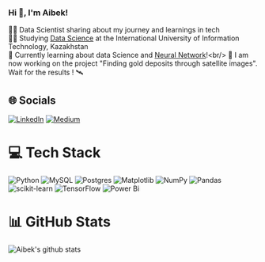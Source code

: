 ### Hi 👋, I'm Aibek!

👨‍💻 Data Scientist sharing about my journey and learnings in tech<br/>
👨‍🎓 Studying [Data Science]([https://youtu.be/Dd_4zfmY-aA?si=3NnnJ-j5ls7johlv](https://www.youtube.com/watch?v=1I9cJ6JH44I)) at the International University of Information Technology, Kazakhstan<br/>
💭 Currently learning about data Science and [Neural Network]([https://pudding.cool/2018/08/pockets/](https://news.mit.edu/2017/explained-neural-networks-deep-learning-0414))!<br/>
👾 I am now working on the project "Finding gold deposits through satellite images". Wait for the results ! 🛰<br/>


## 🌐 Socials
[![LinkedIn](https://img.shields.io/badge/LinkedIn-%230077B5.svg?logo=linkedin&logoColor=white)](https://linkedin.com/in/aibek-abdrakhman-a12974272/) [![Medium](https://img.shields.io/badge/Medium-12100E?logo=medium&logoColor=white)](https://medium.com/@MooonKing) 

# 💻 Tech Stack
![Python](https://img.shields.io/badge/python-3670A0?style=for-the-badge&logo=python&logoColor=ffdd54) ![MySQL](https://img.shields.io/badge/mysql-4479A1.svg?style=for-the-badge&logo=mysql&logoColor=white) ![Postgres](https://img.shields.io/badge/postgres-%23316192.svg?style=for-the-badge&logo=postgresql&logoColor=white) ![Matplotlib](https://img.shields.io/badge/Matplotlib-%23ffffff.svg?style=for-the-badge&logo=Matplotlib&logoColor=black) ![NumPy](https://img.shields.io/badge/numpy-%23013243.svg?style=for-the-badge&logo=numpy&logoColor=white) ![Pandas](https://img.shields.io/badge/pandas-%23150458.svg?style=for-the-badge&logo=pandas&logoColor=white) ![scikit-learn](https://img.shields.io/badge/scikit--learn-%23F7931E.svg?style=for-the-badge&logo=scikit-learn&logoColor=white) ![TensorFlow](https://img.shields.io/badge/TensorFlow-%23FF6F00.svg?style=for-the-badge&logo=TensorFlow&logoColor=white) ![Power Bi](https://img.shields.io/badge/power_bi-F2C811?style=for-the-badge&logo=powerbi&logoColor=black)

# 📊 GitHub Stats
![Aibek's github stats](https://github-readme-stats.vercel.app/api?username=AibekDS&count_private=true&show_icons=true&theme=radical&hide_rank=false)
